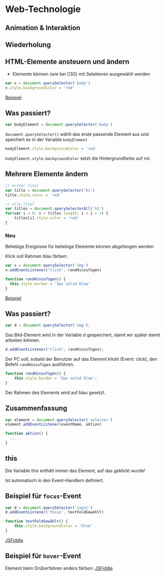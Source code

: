 # Web-Technologie

## Animation & Interaktion



## Wiederholung



## HTML-Elemente ansteuern und ändern

* Elemente können (wie bei CSS) mit Selektoren ausgewählt werden

```js
var x = document.querySelector('body')
x.style.backgroundColor = 'red'
```

[Beispiel](http://jsfiddle.net/6710j3qm/)



## Was passiert?

```js
var bodyElement = document.querySelector('body')
```

`document.querySelector()` wählt das erste passende Element aus und speichert es in der Variable `bodyElement`



```js
bodyElement.style.backgroundColor = 'red'
```

`bodyElement.style.backgroundColor` setzt die Hintergrundfarbe auf rot.



## Mehrere Elemente ändern

```js
// erster Titel
var title = document.querySelector('h1')
title.style.color = 'red'

// alle Titel
var titles = document.querySelectorAll('h1')
for(var i = 0; i < titles.length; i = i + 1) {
    titles[i].style.color = 'red'
}
```



### Neu

Beliebige Ereignisse für beliebige Elemente können abgefangen werden



Klick soll Rahmen blau färben:

```js
var x = document.querySelector('img')
x.addEventListener("click", randHinzufügen)

function randHinzufügen() {
  this.style.border = '5px solid blue'
}
```

[Beispiel](http://jsfiddle.net/q3dp8xs2/)



## Was passiert?

```js
var d = document.querySelector('img');
```

Das Bild-Element wird in der Variable d gespeichert, damit wir später damit arbeiten können.



```js
d.addEventListener("click", randHinzufügen);
```

Der PC soll, sobald der Benutzer auf das Element klickt (Event: click), den Befehl `randHinzufügen` ausführen.



```js
function randHinzufügen() {
    this.style.border = '5px solid blue';
}
```

Der Rahmen des Elements wird auf blau gesetzt.



## Zusammenfassung


```js
var element = document.querySelector('selector')
element.addEventListener(eventName, aktion)

function aktion() {
  ...
}
```



## this

Die Variable this enthält immer das Element, auf das geklickt wurde!

Ist automatisch in den Event-Handlern definiert.



## Beispiel für `focus`-Event

```js
var d = document.querySelector('input')
d.addEventListener('focus', textFeldGewählt)

function textFeldGewählt() {
    this.style.backgroundColor = 'blue'
}
```

[JSFiddle](http://jsfiddle.net/5o9ywu2o/)



## Beispiel für `hover`-Event

Element beim Drüberfahren anders färben: [JSFiddle](http://jsfiddle.net/at8b5vz1/)
